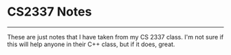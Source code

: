 # CS2337 Notes
------------------

These are just notes that I have taken from my CS 2337 class. I'm not sure if this will help anyone in their C++ class, but if it does, great.